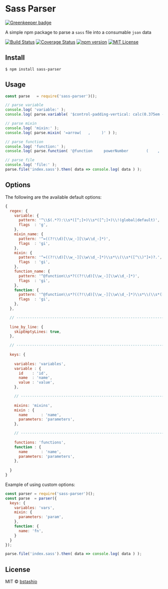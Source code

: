 # Sass Parser

[![Greenkeeper badge](https://badges.greenkeeper.io/bstashio/sass-parser.svg)](https://greenkeeper.io/)

A simple npm package to parse a `sass` file into a consumable `json` data

[![Build Status](https://img.shields.io/travis/bstashio/sass-parser/master.svg?style=flat-square)](https://travis-ci.org/bstashio/sass-parser)
[![Coverage Status](https://img.shields.io/coveralls/github/bstashio/sass-parser/master.svg?style=flat-square)](https://coveralls.io/github/bstashio/sass-parser?branch=master)
[![npm version](https://img.shields.io/npm/v/sass-parser.svg?style=flat-square)](http://npm.im/sass-parser)
[![MIT License](https://img.shields.io/npm/l/express.svg?style=flat-square)](http://opensource.org/licenses/MIT)


## Install

```
$ npm install sass-parser
```


## Usage

```js
const parse   = require('sass-parser')();

// parse variable
console.log( 'variable:' );
console.log( parse.variable( '$control-padding-vertical: calc(0.375em - 1px) !default' ) );

// parse mixin
console.log( 'mixin:' );
console.log( parse.mixin( '=arrow(   ,     )' ) );

// parse function
console.log( 'function:' );
console.log( parse.function( '@function     powerNumber        (    ,     )' ) );

// parse file
console.log( 'file:' );
parse.file('index.sass').then( data => console.log( data ) );
```


## Options


The following are the available default options:

```js
{
  regex: {
    variable: {
      pattern: '^\\$(.*?):\\s*([^;]+)\\s*([^;]+)\\!(global|default)',
      flags  : 'g',
    },
    mixin_name: {
      pattern: '^=((?!\\d)[\\w_-][\\w\\d_-]*)',
      flags  : 'gi',
    },
    mixin: {
      pattern: '^=((?!\\d)[\\w_-][\\w\\d_-]*)\\s*\\(\\s*([^\\)"]+)?.',
      flags  : 'gi',
    },
    function_name: {
      pattern: '^@function\\s*?((?!\\d)[\\w_-][\\w\\d_-]*)',
      flags  : 'gi',
    },
    function: {
      pattern: '^@function\\s*?((?!\\d)[\\w_-][\\w\\d_-]*)\\s*\\(\\s*([^\\)"]+)?.',
      flags  : 'gi',
    },
  },

  // ---------------------------------------------------------------------------
  
  line_by_line: {
    skipEmptyLines: true,
  },

  // ---------------------------------------------------------------------------
  
  keys: {
    
    variables: 'variables',
    variable : {
      id    : 'id',
      name  : 'name',
      value : 'value',
    },

    // -------------------------------------------------------------------------
    
    mixins: 'mixins',
    mixin : {
      name      : 'name',
      parameters: 'parameters',
    },

    // -------------------------------------------------------------------------
    
    functions: 'functions',
    function : {
      name      : 'name',
      parameters: 'parameters',
    },
    
  }
}
```

Example of using custom options:

```js
const parser = require('sass-parser')();
const parse  = parser({
  keys: {
    variables: 'vars',
    mixin: {
      parameters: 'param',
    },
    function: {
      name: 'fn',
    }
  }
});

parse.file('index.sass').then( data => console.log( data ) );
```


## License

MIT © [bstashio](https://github.com/bstashio)
